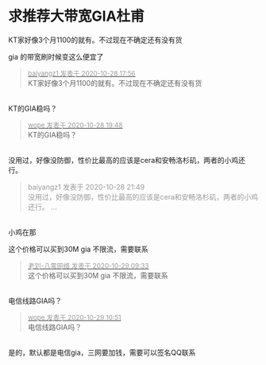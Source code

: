 # 求推荐大带宽GIA杜甫


KT家好像3个月1100的就有。不过现在不确定还有没有货

gia 的带宽刷时候变这么便宜了

<div class="quote"><blockquote><font size="2"><a href="https://www.hostloc.com/forum.php?mod=redirect&amp;goto=findpost&amp;pid=9365276&amp;ptid=759408" target="_blank"><font color="#999999">baiyangz1 发表于 2020-10-28 17:56</font></a></font><br />
KT家好像3个月1100的就有。不过现在不确定还有没有货</blockquote></div><br />
KT的GIA稳吗？

<div class="quote"><blockquote><font size="2"><a href="https://www.hostloc.com/forum.php?mod=redirect&amp;goto=findpost&amp;pid=9365884&amp;ptid=759408" target="_blank"><font color="#999999">wope 发表于 2020-10-28 19:48</font></a></font><br />
KT的GIA稳吗？</blockquote></div><br />
没用过，好像没防御，性价比最高的应该是cera和安畅洛杉矶，两者的小鸡还行。

<div class="quote"><blockquote><font color="#999999">baiyangz1 发表于 2020-10-28 21:49</font><br />
<font color="#999999">没用过，好像没防御，性价比最高的应该是cera和安畅洛杉矶，两者的小鸡还行。 ...</font></blockquote></div><br />
小鸡在那

这个价格可以买到30M gia 不限流，需要联系

<div class="quote"><blockquote><font size="2"><a href="https://www.hostloc.com/forum.php?mod=redirect&amp;goto=findpost&amp;pid=9367669&amp;ptid=759408" target="_blank"><font color="#999999">老刘-八零网络 发表于 2020-10-29 09:33</font></a></font><br />
这个价格可以买到30M gia 不限流，需要联系</blockquote></div><br />
电信线路GIA吗？

<div class="quote"><blockquote><font size="2"><a href="https://www.hostloc.com/forum.php?mod=redirect&amp;goto=findpost&amp;pid=9368138&amp;ptid=759408" target="_blank"><font color="#999999">wope 发表于 2020-10-29 10:51</font></a></font><br />
电信线路GIA吗？</blockquote></div><br />
是的，默认都是电信gia，三网要加钱，需要可以签名QQ联系
